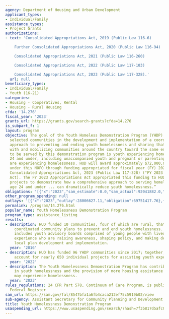 ```yaml
---
agency: Department of Housing and Urban Development
applicant_types:
- Individual/Family
assistance_types:
- Project Grants
authorizations:
- text: 'Consolidated Appropriations Act, 2019 (Public Law 116-6)

    Further Consolidated Appropriations Act, 2020 (Public Law 116-94)

    Consolidated Appropriations Act, 2021 (Public Law 116-260)

    Consolidated Appropriations Act, 2022 (Public Law 117-103)

    Consolidated Appropriations Act, 2023 (Public Law 117-328).'
  url: null
beneficiary_types:
- Individual/Family
- Youth (16-21)
categories:
- Housing - Cooperatives, Rental
- Housing - Rural Housing
cfda: '14.276'
fiscal_year: '2023'
grants_url: https://grants.gov/search-grants?cfda=14.276
is_subpart_f: 1
layout: program
objective: The goal of the Youth Homeless Demonstration Program (YHDP) is to support
  selected communities in the development and implementation of a coordinated community
  approach to preventing and ending youth homelessness and sharing that experience
  with and mobilizing communities around the country toward the same end. The population
  to be served by this demonstration program is youth experiencing homelessness, age
  24 and under, including unaccompanied youth and pregnant or parenting youth who
  are experiencing homelessness. HUD will award approximately $72,000,000 in YHDP
  under this NOFO through funding appropriated for fiscal year (FY) 2023 through the
  Consolidated Appropriations Act, 2023 (Public Law 117-328) ("FY 2023 Appropriations
  Act). The FY 2023 Appropriations Act appropriated this funding to HUD "to implement
  projects to demonstrate how a comprehensive approach to serving homeless youth,
  age 24 and under ... can dramatically reduce youth homelessness.”
obligations: '[{"x":"2023","sam_estimate":0.0,"sam_actual":92041882.0,"usa_spending_actual":67424987.95},{"x":"2024","sam_estimate":0.0,"sam_actual":123881123.0,"usa_spending_actual":111294174.62},{"x":"2025","sam_estimate":0.0,"sam_actual":72000000.0,"usa_spending_actual":0.0}]'
other_program_spending: null
outlays: '[{"x":"2023","outlay":28006627.11,"obligation":69751417.76},{"x":"2024","outlay":2144921.09,"obligation":115113980.0},{"x":"2025","outlay":0.0,"obligation":0.0}]'
permalink: /program/14.276.html
popular_name: Youth Homelessness Demonstration Program
program_type: assistance_listing
results:
- description: HUD funded 10 communities, four of which are rural, that developed
    coordinated community plans to prevent and end youth homelessness.  The strategy
    includes youth advisory boards comprised of young people with lived homelessness
    experience who are raising awareness, shaping policy, and making decisions on
    local plan development and implementation.
  year: '2016'
- description: HUD has funded 96 YHDP communities since 2017; together, these communities
    account for nearly 650 individual projects for assisting youth experiencing homelessness.
  year: '2022'
- description: The Youth Homelessness Demonstration Program has contributed to a reduction
    in youth homelessness and the provision of more housing assistance for youth that
    may experience homelessness.
  year: '2023'
rules_regulations: 24 CFR Part 578, Continuum of Care Program, is published in the
  Federal Register
sam_url: https://sam.gov/fal/8547bfa1a6fb4caca212ef75c5919b02/view
sub-agency: Assistant Secretary for Community Planning and Development
title: Youth Homelessness Demonstration Program
usaspending_url: https://www.usaspending.gov/search/?hash=7f3b817d5afc09e5af6b25825d7ad422
---
```

